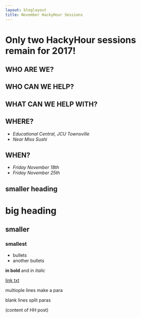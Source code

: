 ```yaml
---
layout: bloglayout
title: November HackyHour Sessions
---
```


Only two HackyHour sessions remain for 2017!
============================================

WHO ARE WE?
-----------

WHO CAN WE HELP?
----------------

WHAT CAN WE HELP WITH?
----------------------

WHERE?
------

- *Educational Central, JCU Townsville*
- *Near Miss Sushi*

WHEN?
-----

- *Friday November 18th*
- *Friday November 25th*



smaller heading
---------------

# big heading

## smaller

### smallest

- bullets
- another bullets

**in bold** and *in italic*

[link txt](google.com)

multiople
lines
make a para

blank lines split paras

(content of HH post)
